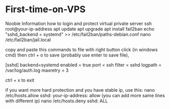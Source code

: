 # First-time-on-VPS
Noobie Information how to login and protect virtual private server
ssh root@your-ip-address
apt update
apt upgrade
apt install fail2ban
echo "sshd_backend = systemd" >> /etc/fail2ban/paths-debian.conf
nano /etc/fail2ban/jail.local

copy and paste this commands to file with right button click (in windows cmd) then ctrl + o to save (probably use enter to save file), 

[sshd]
backend=systemd
enabled = true
port = ssh
filter = sshd
logpath = /var/log/auth.log
maxretry = 3

 ctrl + x to exit 

 if you want more hard protection and you have stable ip, use this:
 nano /etc/hosts.allow
 sshd: your-ip-address: allow (you can add more same lines with different ip)
 nano /etc/hosts.deny
 sshd: ALL
